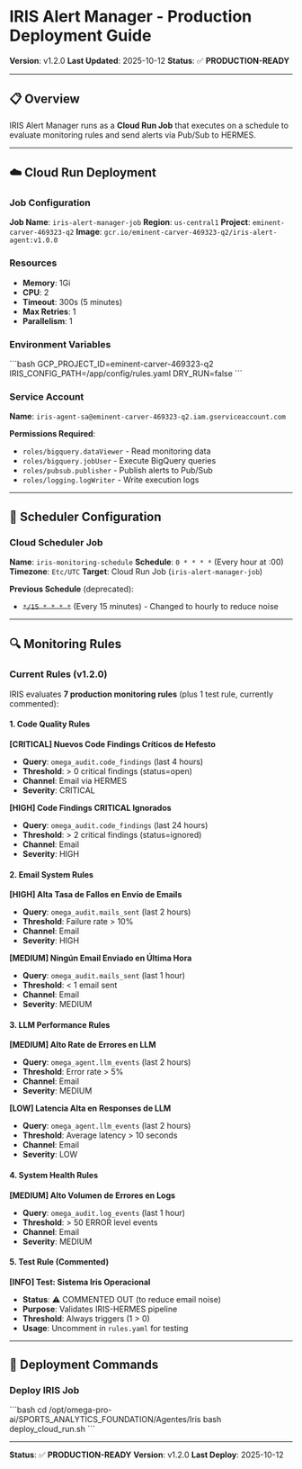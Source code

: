 # IRIS Alert Manager - Production Deployment Guide

**Version**: v1.2.0
**Last Updated**: 2025-10-12
**Status**: ✅ **PRODUCTION-READY**

---

## 📋 Overview

IRIS Alert Manager runs as a **Cloud Run Job** that executes on a schedule to evaluate monitoring rules and send alerts via Pub/Sub to HERMES.

---

## ☁️ Cloud Run Deployment

### Job Configuration

**Job Name**: `iris-alert-manager-job`
**Region**: `us-central1`
**Project**: `eminent-carver-469323-q2`
**Image**: `gcr.io/eminent-carver-469323-q2/iris-alert-agent:v1.0.0`

### Resources

- **Memory**: 1Gi
- **CPU**: 2
- **Timeout**: 300s (5 minutes)
- **Max Retries**: 1
- **Parallelism**: 1

### Environment Variables

\`\`\`bash
GCP_PROJECT_ID=eminent-carver-469323-q2
IRIS_CONFIG_PATH=/app/config/rules.yaml
DRY_RUN=false
\`\`\`

### Service Account

**Name**: `iris-agent-sa@eminent-carver-469323-q2.iam.gserviceaccount.com`

**Permissions Required**:
- `roles/bigquery.dataViewer` - Read monitoring data
- `roles/bigquery.jobUser` - Execute BigQuery queries
- `roles/pubsub.publisher` - Publish alerts to Pub/Sub
- `roles/logging.logWriter` - Write execution logs

---

## 📅 Scheduler Configuration

### Cloud Scheduler Job

**Name**: `iris-monitoring-schedule`
**Schedule**: `0 * * * *` (Every hour at :00)
**Timezone**: `Etc/UTC`
**Target**: Cloud Run Job (`iris-alert-manager-job`)

**Previous Schedule** (deprecated):
- ~~`*/15 * * * *`~~ (Every 15 minutes) - Changed to hourly to reduce noise

---

## 🔍 Monitoring Rules

### Current Rules (v1.2.0)

IRIS evaluates **7 production monitoring rules** (plus 1 test rule, currently commented):

#### 1. Code Quality Rules

**[CRITICAL] Nuevos Code Findings Críticos de Hefesto**
- **Query**: `omega_audit.code_findings` (last 4 hours)
- **Threshold**: > 0 critical findings (status=open)
- **Channel**: Email via HERMES
- **Severity**: CRITICAL

**[HIGH] Code Findings CRITICAL Ignorados**
- **Query**: `omega_audit.code_findings` (last 24 hours)
- **Threshold**: > 2 critical findings (status=ignored)
- **Channel**: Email
- **Severity**: HIGH

#### 2. Email System Rules

**[HIGH] Alta Tasa de Fallos en Envío de Emails**
- **Query**: `omega_audit.mails_sent` (last 2 hours)
- **Threshold**: Failure rate > 10%
- **Channel**: Email
- **Severity**: HIGH

**[MEDIUM] Ningún Email Enviado en Última Hora**
- **Query**: `omega_audit.mails_sent` (last 1 hour)
- **Threshold**: < 1 email sent
- **Channel**: Email
- **Severity**: MEDIUM

#### 3. LLM Performance Rules

**[MEDIUM] Alto Rate de Errores en LLM**
- **Query**: `omega_agent.llm_events` (last 2 hours)
- **Threshold**: Error rate > 5%
- **Channel**: Email
- **Severity**: MEDIUM

**[LOW] Latencia Alta en Responses de LLM**
- **Query**: `omega_agent.llm_events` (last 2 hours)
- **Threshold**: Average latency > 10 seconds
- **Channel**: Email
- **Severity**: LOW

#### 4. System Health Rules

**[MEDIUM] Alto Volumen de Errores en Logs**
- **Query**: `omega_audit.log_events` (last 1 hour)
- **Threshold**: > 50 ERROR level events
- **Channel**: Email
- **Severity**: MEDIUM

#### 5. Test Rule (Commented)

**[INFO] Test: Sistema Iris Operacional**
- **Status**: ⚠️ COMMENTED OUT (to reduce email noise)
- **Purpose**: Validates IRIS-HERMES pipeline
- **Threshold**: Always triggers (1 > 0)
- **Usage**: Uncomment in `rules.yaml` for testing

---

## 🚀 Deployment Commands

### Deploy IRIS Job

\`\`\`bash
cd /opt/omega-pro-ai/SPORTS_ANALYTICS_FOUNDATION/Agentes/Iris
bash deploy_cloud_run.sh
\`\`\`

---

**Status**: ✅ **PRODUCTION-READY**
**Version**: v1.2.0
**Last Deploy**: 2025-10-12
